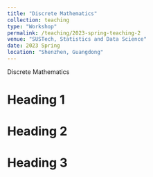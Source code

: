 ```yaml
---
title: "Discrete Mathematics"
collection: teaching
type: "Workshop"
permalink: /teaching/2023-spring-teaching-2
venue: "SUSTech, Statistics and Data Science"
date: 2023 Spring
location: "Shenzhen, Guangdong"
---
```


Discrete Mathematics

Heading 1
======

Heading 2
======

Heading 3
======
